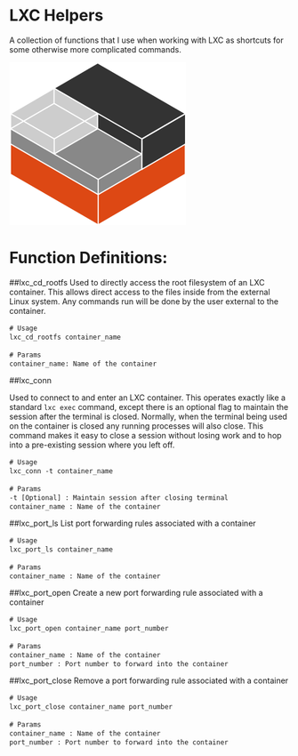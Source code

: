 # LXC Helpers
A collection of functions that I use when working with LXC as shortcuts for some otherwise more complicated commands.

![LXC Logo](https://github.com/AncientAbysswalker/Server-Scripts/blob/main/.readme/lxc.png?raw=true "LXC Logo")

# Function Definitions:
##lxc_cd_rootfs
Used to directly access the root filesystem of an LXC container. This allows direct access to the files inside from the external Linux system. Any commands run will be done by the user external to the container.

```Shell
# Usage
lxc_cd_rootfs container_name

# Params
container_name: Name of the container
```


##lxc_conn

Used to connect to and enter an LXC container. This operates exactly like a standard ```lxc exec``` command, except there is an optional flag to maintain the session after the terminal is closed. Normally, when the terminal being used on the container is closed any running processes will also close. This command makes it easy to close a session without losing work and to hop into a pre-existing session where you left off.

```shell
# Usage
lxc_conn -t container_name

# Params
-t [Optional] : Maintain session after closing terminal
container_name : Name of the container
```

##lxc_port_ls
List port forwarding rules associated with a container

```Shell
# Usage
lxc_port_ls container_name

# Params
container_name : Name of the container
```

##lxc_port_open
Create a new port forwarding rule associated with a container

```Shell
# Usage
lxc_port_open container_name port_number

# Params
container_name : Name of the container
port_number : Port number to forward into the container
```

##lxc_port_close
Remove a port forwarding rule associated with a container

```Shell
# Usage
lxc_port_close container_name port_number

# Params
container_name : Name of the container
port_number : Port number to forward into the container
```
